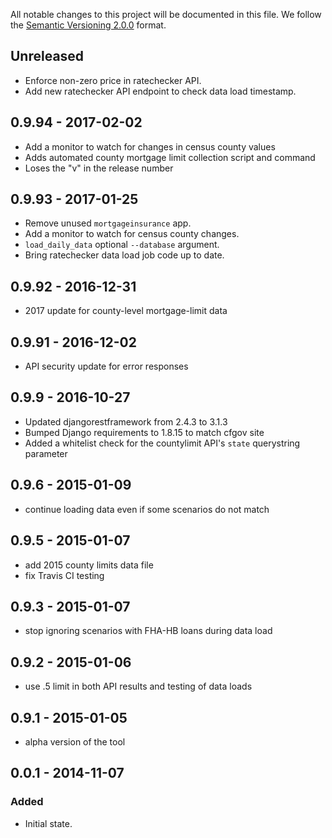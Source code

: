 All notable changes to this project will be documented in this file.
We follow the [Semantic Versioning 2.0.0](http://semver.org/) format.

## Unreleased
- Enforce non-zero price in ratechecker API.
- Add new ratechecker API endpoint to check data load timestamp.

## 0.9.94 - 2017-02-02
- Add a monitor to watch for changes in census county values
- Adds automated county mortgage limit collection script and command
- Loses the "v" in the release number

## 0.9.93 - 2017-01-25
- Remove unused `mortgageinsurance` app.
- Add a monitor to watch for census county changes.
- `load_daily_data` optional `--database` argument.
- Bring ratechecker data load job code up to date.

## 0.9.92 - 2016-12-31
- 2017 update for county-level mortgage-limit data 

## 0.9.91 - 2016-12-02
- API security update for error responses

## 0.9.9 - 2016-10-27
- Updated djangorestframework from 2.4.3 to 3.1.3
- Bumped Django requirements to 1.8.15 to match cfgov site
- Added a whitelist check for the countylimit API's `state` querystring parameter

## 0.9.6 - 2015-01-09
- continue loading data even if some scenarios do not match

## 0.9.5 - 2015-01-07
- add 2015 county limits data file
- fix Travis CI testing

## 0.9.3 - 2015-01-07
- stop ignoring scenarios with FHA-HB loans during data load

## 0.9.2 - 2015-01-06
- use .5 limit in both API results and testing of data loads

## 0.9.1 - 2015-01-05
- alpha version of the tool


## 0.0.1 - 2014-11-07

### Added
- Initial state.
